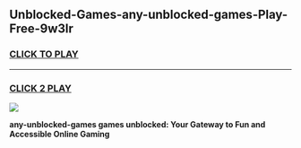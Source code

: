 
## Unblocked-Games-any-unblocked-games-Play-Free-9w3lr
<h3>
<a href="https://premium76.site?title=any-unblocked-games&ref=10A">CLICK TO PLAY</a></h3>
<hr>

<h3>
<a href="https://premium76.site?title=any-unblocked-games&ref=10A">CLICK 2 PLAY</a>
  
</h3>

<a href="https://premium76.site?title=any-unblocked-games&ref=10A"><img src="https://clearcache.store/games.png"></a>


**any-unblocked-games games unblocked: Your Gateway to Fun and Accessible Online Gaming**
